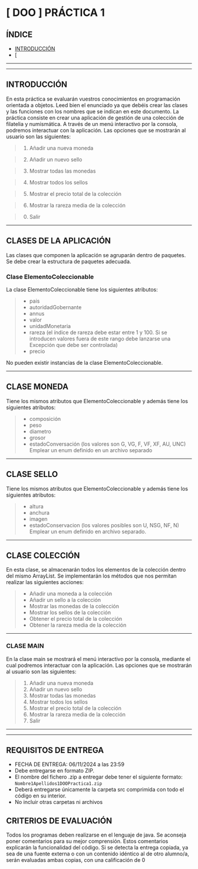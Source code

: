 # [ DOO ] PRÁCTICA 1

## ÍNDICE
- [INTRODUCCIÓN](#introducción)
- [




***
***

## INTRODUCCIÓN
En esta práctica se evaluarán vuestros conocimientos en programación orientada a objetos. Leed bien el enunciado ya que debéis crear las clases y las funciones con los nombres que se indican en este
documento. La práctica consiste en crear una aplicación de gestión de una colección de filatelia y numismática.
A través de un menú interactivo por la consola, podremos interactuar con la aplicación. Las opciones que se
mostrarán al usuario son las siguientes:

> 1. Añadir una nueva moneda

> 2. Añadir un nuevo sello

> 3. Mostrar todas las monedas

> 4. Mostrar todos los sellos

> 5. Mostrar el precio total de la colección

> 6. Mostrar la rareza media de la colección

> 0. Salir

***

## CLASES DE LA APLICACIÓN
Las clases que componen la aplicación se agruparán dentro de paquetes. Se debe crear la estructura de paquetes adecuada.

### Clase ElementoColeccionable
La clase ElementoColeccionable tiene los siguientes atributos:
> * pais
> * autoridadGobernante
> * annus
> * valor
> * unidadMonetaria
> * rareza (el índice de rareza debe estar entre 1 y 100. Si se introducen valores fuera de este rango
debe lanzarse una Excepción que debe ser controlada)
> * precio

No pueden existir instancias de la clase ElementoColeccionable.

***

## CLASE MONEDA
Tiene los mismos atributos que ElementoColeccionable y además tiene los siguientes atributos:
> * composición
> * peso
> * diametro
> * grosor
> * estadoConversación (los valores son G, VG, F, VF, XF, AU, UNC) Emplear un enum definido en un archivo separado

***

## CLASE SELLO
Tiene los mismos atributos que ElementoColeccionable y además tiene los siguientes atributos:
> * altura
> * anchura
> * imagen
> * estadoConservacion (los valores posibles son U, NSG, NF, N) Emplear un enum definido en archivo
separado.

***

## CLASE COLECCIÓN 
En esta clase, se almacenarán todos los elementos de la colección dentro del mismo ArrayList. Se implementarán los métodos que nos permitan realizar las siguientes acciones:
> * Añadir una moneda a la colección
> * Añadir un sello a la colección
> *  Mostrar las monedas de la colección
> * Mostrar los sellos de la colección
> * Obtener el precio total de la colección
> * Obtener la rareza media de la colección

***

### CLASE MAIN
En la clase main se mostrará el menú interactivo por la consola, mediante el cual podremos interactuar con
la aplicación. Las opciones que se mostrarán al usuario son las siguientes:
> 1. Añadir una nueva moneda
> 2. Añadir un nuevo sello
> 3. Mostrar todas las monedas
> 4. Mostrar todos los sellos
> 5. Mostrar el precio total de la colección
> 6. Mostrar la rareza media de la colección
> 0. Salir

***
***

## REQUISITOS DE ENTREGA
* FECHA DE ENTREGA: 06/11/2024 a las 23:59
* Debe entregarse en formato ZIP.
* El nombre del fichero .zip a entregar debe tener el siguiente formato: `Nombre1Apellidos1DOOPractica1.zip`
* Deberá entregarse únicamente la carpeta src comprimida con todo el código en su interior.
* No incluir otras carpetas ni archivos

## CRITERIOS DE EVALUACIÓN
Todos los programas deben realizarse en el lenguaje de java.
Se aconseja poner comentarios para su mejor comprensión. Estos comentarios explicarán la funcionalidad
del código.
Si se detecta la entrega copiada, ya sea de una fuente externa o con un contenido idéntico al de otro
alumno/a, serán evaluadas ambas copias, con una calificación de 0

